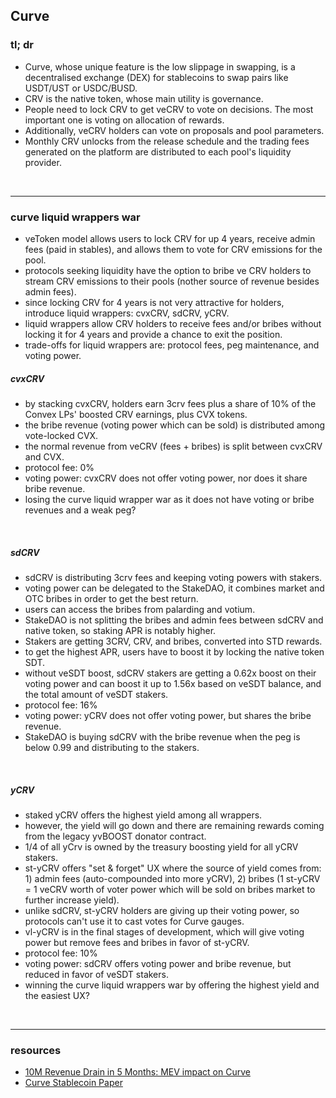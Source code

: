 ## Curve

### tl; dr

* Curve, whose unique feature is the low slippage in swapping, is a decentralised exchange (DEX) for stablecoins to swap pairs like USDT/UST or USDC/BUSD. 
* CRV is the native token, whose main utility is governance. 
* People need to lock CRV to get veCRV to vote on decisions. The most important one is voting on allocation of rewards. 
* Additionally, veCRV holders can vote on proposals and pool parameters.
* Monthly CRV unlocks from the release schedule and the trading fees generated on the platform are distributed to each pool's liquidity provider. 

<br>

---

### curve liquid wrappers war

* veToken model allows users to lock CRV for up 4 years, receive admin fees (paid in stables), and allows them to vote for CRV emissions for the pool.
* protocols seeking liquidity have the option to bribe ve CRV holders to stream CRV emissions to their pools (nother source of revenue besides admin fees).
* since locking CRV for 4 years is not very attractive for holders, introduce liquid wrappers: cvxCRV, sdCRV, yCRV.
* liquid wrappers allow CRV holders to receive fees and/or bribes without locking it for 4 years and provide a chance to exit the position.
* trade-offs for liquid wrappers are: protocol fees, peg maintenance, and voting power.

##### cvxCRV

* by stacking cvxCRV, holders earn 3crv fees plus a share of 10% of the Convex LPs' boosted CRV earnings, plus CVX tokens.
* the bribe revenue (voting power which can be sold) is distributed among vote-locked CVX.
* the normal revenue from veCRV (fees + bribes) is split between cvxCRV and CVX.
* protocol fee: 0%
* voting power: cvxCRV does not offer voting power, nor does it share bribe revenue.
* losing the curve liquid wrapper war as it does not have voting or bribe revenues and a weak peg?

<br>

##### sdCRV

* sdCRV is distributing 3crv fees and keeping voting powers with stakers.
* voting power can be delegated to the StakeDAO, it combines market and OTC bribes in order to get the best return.
* users can access the bribes from palarding and votium.
* StakeDAO is not splitting the bribes and admin fees between sdCRV and native token, so staking APR is notably higher.
* Stakers are getting 3CRV, CRV, and bribes, converted into STD rewards.
* to get the highest APR, users have to boost it by locking the native token SDT.
* without veSDT boost, sdCRV stakers are getting a 0.62x boost on their voting power and can boost it up to 1.56x based on veSDT balance, and the total amount of veSDT stakers.
* protocol fee: 16%
* voting power: yCRV does not offer voting power, but shares the bribe revenue.
* StakeDAO is buying sdCRV with the bribe revenue when the peg is below 0.99 and distributing to the stakers.

<br>

##### yCRV

* staked yCRV offers the highest yield among all wrappers.
* however, the yield will go down and there are remaining rewards coming from the legacy yvBOOST donator contract.
* 1/4 of all yCrv is owned by the treasury boosting yield for all yCRV stakers.
* st-yCRV offers "set & forget" UX where the source of yield comes from: 1) admin fees (auto-compounded into more yCRV), 2) bribes (1 st-yCRV = 1 veCRV worth of voter power which will be sold on bribes market to further increase yield).
* unlike sdCRV, st-yCRV holders are giving up their voting power, so protocols can't use it to cast votes for Curve gauges.
* vl-yCRV is in the final stages of development, which will give voting power but remove fees and bribes in favor of st-yCRV.
* protocol fee: 10%
* voting power: sdCRV offers voting power and bribe revenue, but reduced in favor of veSDT stakers.
* winning the curve liquid wrappers war by offering the highest yield and the easiest UX?


<br>

---

### resources

* [10M Revenue Drain in 5 Months: MEV impact on Curve](https://medium.com/@eigenphi/10m-revenue-drain-in-5-months-mev-impact-on-curve-fd5214a0667)
* [Curve Stablecoin Paper](https://github.com/curvefi/curve-stablecoin/blob/master/doc/curve-stablecoin.pdf)
